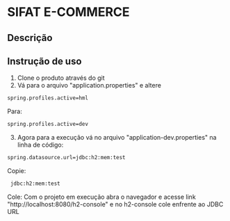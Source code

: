 # SIFAT E-COMMERCE

## Descrição

## Instrução de uso
1. Clone o produto através do git
2. Vá para o arquivo "application.properties" e altere 
```bash
spring.profiles.active=hml
```
Para: 
```bash
spring.profiles.active=dev
```
3. Agora para a execução vá no arquivo "application-dev.properties" na linha de código: 
```bash
spring.datasource.url=jdbc:h2:mem:test
```
Copie:
```bash
 jdbc:h2:mem:test
```
Cole:
Com o projeto em execução abra o navegador e acesse link "http://localhost:8080/h2-console" e no h2-console cole enfrente ao JDBC URL


